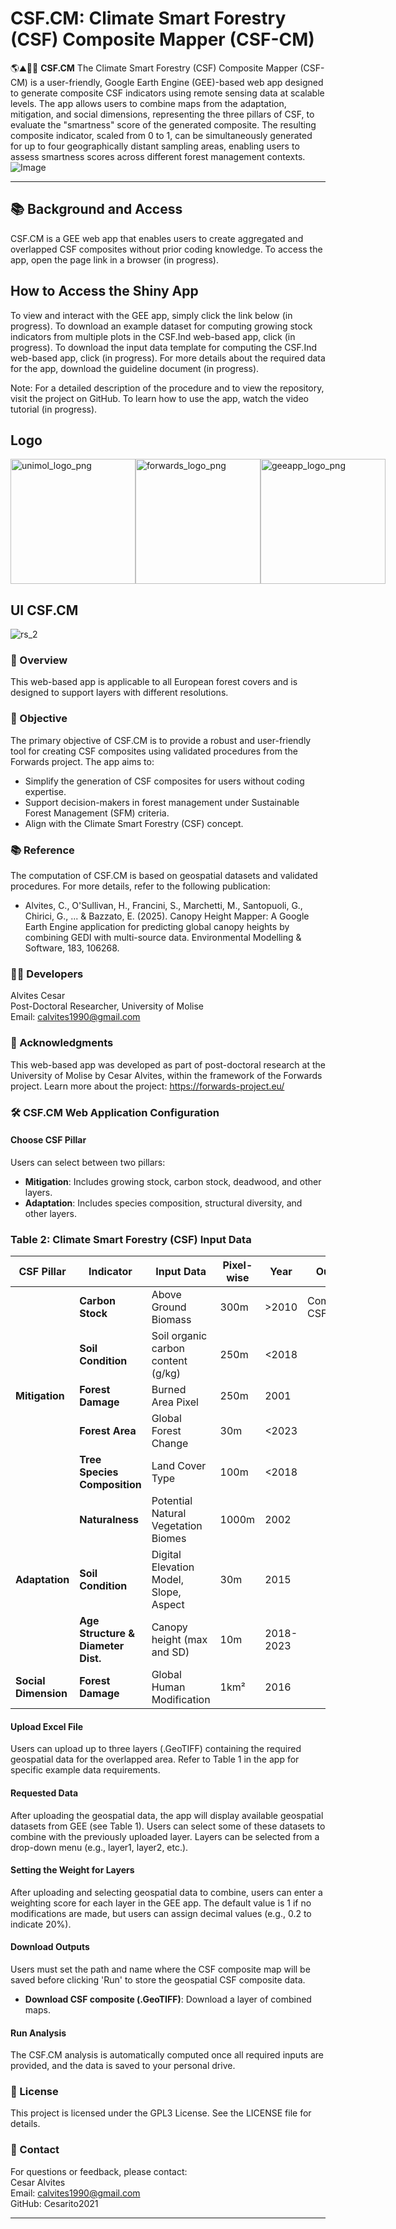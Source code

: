 # CSF.CM: Climate Smart Forestry (CSF) Composite Mapper (CSF-CM) 
🌎⛰️🌳🌲 **CSF.CM** The Climate Smart Forestry (CSF) Composite Mapper (CSF-CM) is a user-friendly, Google Earth Engine (GEE)-based web app designed to generate composite CSF indicators using remote sensing data at scalable levels. The app allows users to combine maps from the adaptation, mitigation, and social dimensions, representing the three pillars of CSF, to evaluate the "smartness" score of the generated composite. The resulting composite indicator, scaled from 0 to 1, can be simultaneously generated for up to four geographically distant sampling areas, enabling users to assess smartness scores across different forest management contexts.
![Image](https://github.com/user-attachments/assets/a7a5c00e-1f7d-435f-a097-feefd461d3ef)

---
## 📚 Background and Access
CSF.CM is a GEE web app that enables users to create aggregated and overlapped CSF composites without prior coding knowledge. To access the app, open the page link in a browser (in progress).

## How to Access the Shiny App
To view and interact with the GEE app, simply click the link below (in progress).
To download an example dataset for computing growing stock indicators from multiple plots in the CSF.Ind web-based app, click (in progress). 
To download the input data template for computing the CSF.Ind web-based app, click (in progress). 
For more details about the required data for the app, download the guideline document (in progress). 

Note: For a detailed description of the procedure and to view the repository, visit the project on GitHub. To learn how to use the app, watch the video tutorial (in progress).

## Logo
<div style="display: flex; justify-content: space-around; align-items: center;">
  <img src="https://github.com/user-attachments/assets/4a9a1811-4d3f-410a-acc9-6958f944c47e" alt="unimol_logo_png" width="200" />
  <img src="https://github.com/user-attachments/assets/8ceb07ba-c715-4c85-b1aa-ad20de6c8e22" alt="forwards_logo_png" width="200" />
  <img src="https://earthengine.google.com/static/images/earth-engine-logo.png" alt="geeapp_logo_png" width="200" />
</div>

## UI CSF.CM
![rs_2](https://github.com/user-attachments/assets/cb03d691-8fbf-4b08-af1b-cede16206391)

### 🚀 Overview
This web-based app is applicable to all European forest covers and is designed to support layers with different resolutions.

### 🎯 Objective
The primary objective of CSF.CM is to provide a robust and user-friendly tool for creating CSF composites using validated procedures from the Forwards project. The app aims to:
- Simplify the generation of CSF composites for users without coding expertise.
- Support decision-makers in forest management under Sustainable Forest Management (SFM) criteria.
- Align with the Climate Smart Forestry (CSF) concept.

### 📚 Reference
The computation of CSF.CM is based on geospatial datasets and validated procedures. For more details, refer to the following publication:
- Alvites, C., O'Sullivan, H., Francini, S., Marchetti, M., Santopuoli, G., Chirici, G., ... & Bazzato, E. (2025). Canopy Height Mapper: A Google Earth Engine application for predicting global canopy heights by combining GEDI with multi-source data. Environmental Modelling & Software, 183, 106268.

### 👨‍💻 Developers
Alvites Cesar  
Post-Doctoral Researcher, University of Molise  
Email: calvites1990@gmail.com  

### 🙏 Acknowledgments
This web-based app was developed as part of post-doctoral research at the University of Molise by Cesar Alvites, within the framework of the Forwards project.
Learn more about the project: https://forwards-project.eu/

### 🛠️ CSF.CM Web Application Configuration
#### Choose CSF Pillar
Users can select between two pillars:
- **Mitigation**: Includes growing stock, carbon stock, deadwood, and other layers.
- **Adaptation**: Includes species composition, structural diversity, and other layers.

### Table 2: Climate Smart Forestry (CSF) Input Data

| CSF Pillar         | Indicator                            | Input Data                                        | Pixel-wise | Year       | Output                      |
|--------------------|----------------------------------|-------------------------------------------------|------------|-----------|-----------------------------|
|                    | **Carbon Stock**                 | Above Ground Biomass                            | 300m       | >2010     | Composite CSF index         |
|                    | **Soil Condition**               | Soil organic carbon content (g/kg)             | 250m       | <2018     |                             |
|   **Mitigation**   | **Forest Damage**                | Burned Area Pixel                              | 250m       | 2001      |                             |
|                    | **Forest Area**                  | Global Forest Change                           | 30m        | <2023     |                             |
|                    | **Tree Species Composition**     | Land Cover Type                                | 100m       | <2018     |                             |
|                    | **Naturalness**                  | Potential Natural Vegetation Biomes           | 1000m      | 2002      |                             |
|   **Adaptation**   | **Soil Condition**               | Digital Elevation Model, Slope, Aspect        | 30m        | 2015      |                             |
|                    | **Age Structure & Diameter Dist.** | Canopy height (max and SD)                   | 10m        | 2018-2023 |                             |
| **Social Dimension** | **Forest Damage**               | Global Human Modification                      | 1km²       | 2016      |                             |

#### Upload Excel File
Users can upload up to three layers (.GeoTIFF) containing the required geospatial data for the overlapped area. Refer to Table 1 in the app for specific example data requirements.

#### Requested Data
After uploading the geospatial data, the app will display available geospatial datasets from GEE (see Table 1). Users can select some of these datasets to combine with the previously uploaded layer. Layers can be selected from a drop-down menu (e.g., layer1, layer2, etc.).

#### Setting the Weight for Layers
After uploading and selecting geospatial data to combine, users can enter a weighting score for each layer in the GEE app. The default value is 1 if no modifications are made, but users can assign decimal values (e.g., 0.2 to indicate 20%).

#### Download Outputs
Users must set the path and name where the CSF composite map will be saved before clicking 'Run' to store the geospatial CSF composite data.
- **Download CSF composite (.GeoTIFF)**: Download a layer of combined maps.

#### Run Analysis
The CSF.CM analysis is automatically computed once all required inputs are provided, and the data is saved to your personal drive.

### 📜 License
This project is licensed under the GPL3 License. See the LICENSE file for details.

### 📧 Contact
For questions or feedback, please contact:  
Cesar Alvites  
Email: calvites1990@gmail.com  
GitHub: Cesarito2021  

---
